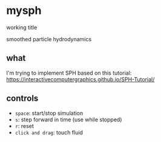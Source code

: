 # mysph

working title

smoothed particle hydrodynamics

## what

I'm trying to implement SPH based on this tutorial: https://interactivecomputergraphics.github.io/SPH-Tutorial/

## controls

- `space`: start/stop simulation
- `s`: step forward in time (use while stopped)
- `r`: reset
- `click and drag`: touch fluid
